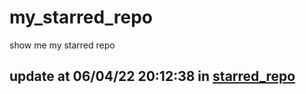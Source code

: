 # my_starred_repo
show me my starred repo

update at 06/04/22 20:12:38 in [starred_repo](./index.html)
---

